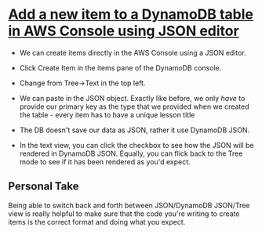 # [Add a new item to a DynamoDB table in AWS Console using JSON editor](https://egghead.io/lessons/aws-add-a-new-item-to-a-dynamodb-table-in-aws-console-using-json-editor?pl=learn-aws-dynamodb-from-scratch-21c3)

- We can create items directly in the AWS Console using a JSON editor.

- Click Create Item in the items pane of the DynamoDB console.

- Change from Tree->Text in the top left.

- We can paste in the JSON object. Exactly like before, we only _have_ to provide our primary key as the type that we provided when we created the table - every item has to have a unique lesson title

- The DB doesn't save our data as JSON, rather it use DynamoDB JSON.

- In the text view, you can click the checkbox to see how the JSON will be rendered in DynamoDB JSON. Equally, you can flick back to the Tree mode to see if it has been rendered as you'd expect.

## Personal Take

Being able to switch back and forth between JSON/DynamoDB JSON/Tree view is really helpful to make sure that the code you're writing to create items is the correct format and doing what you expect.
